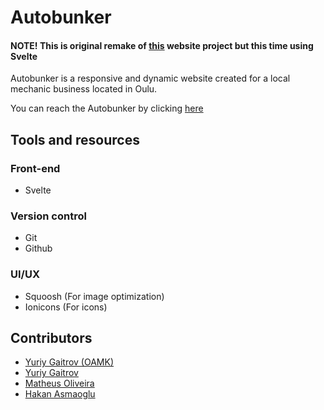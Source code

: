 # Autobunker

#### NOTE! This is original remake of [this](https://github.com/ChpoCko/Autobunker) website project but this time using Svelte

Autobunker is a responsive and dynamic website created for a local mechanic business located in Oulu.

You can reach the Autobunker by clicking [here](https://autobunker.salute-sir.com)

## Tools and resources

### Front-end

- Svelte

### Version control

- Git
- Github

### UI/UX

- Squoosh (For image optimization)
- Ionicons (For icons)

## Contributors

- [Yuriy Gaitrov (OAMK)](https://github.com/ChpoCko)
- [Yuriy Gaitrov](https://github.com/RepoRover)
- [Matheus Oliveira](https://github.com/Matheus-OAMK)
- [Hakan Asmaoglu](https://github.com/Hakan-Asmaoglu)
